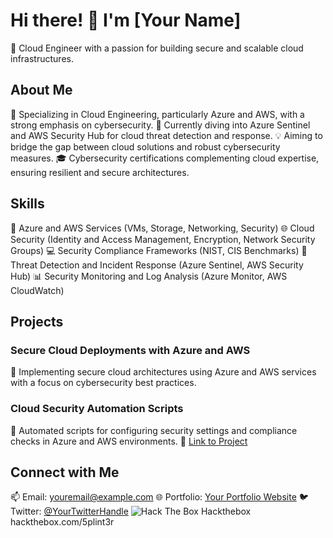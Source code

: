 # Hi there! 👋 I'm [Your Name]

🚀 Cloud Engineer with a passion for building secure and scalable cloud infrastructures.

## About Me

🌟 Specializing in Cloud Engineering, particularly Azure and AWS, with a strong emphasis on cybersecurity.
🌱 Currently diving into Azure Sentinel and AWS Security Hub for cloud threat detection and response.
💡 Aiming to bridge the gap between cloud solutions and robust cybersecurity measures.
🎓 Cybersecurity certifications complementing cloud expertise, ensuring resilient and secure architectures.

## Skills

🚀 Azure and AWS Services (VMs, Storage, Networking, Security)
🌐 Cloud Security (Identity and Access Management, Encryption, Network Security Groups)
💻 Security Compliance Frameworks (NIST, CIS Benchmarks)
🔧 Threat Detection and Incident Response (Azure Sentinel, AWS Security Hub)
📊 Security Monitoring and Log Analysis (Azure Monitor, AWS CloudWatch)

## Projects

### Secure Cloud Deployments with Azure and AWS

📂 Implementing secure cloud architectures using Azure and AWS services with a focus on cybersecurity best practices.


### Cloud Security Automation Scripts

📂 Automated scripts for configuring security settings and compliance checks in Azure and AWS environments.
🔗 [Link to Project](https://github.com/yourusername/cloud-security-automation)

## Connect with Me

📫 Email: [youremail@example.com](mailto:youremail@example.com)
🌐 Portfolio: [Your Portfolio Website](https://yourportfolio.com)
🐦 Twitter: [@YourTwitterHandle](https://twitter.com/yourtwitterhandle)
![Hack The Box](https://example.com/hackthebox-logo.png)  Hackthebox  hackthebox.com/5plint3r

